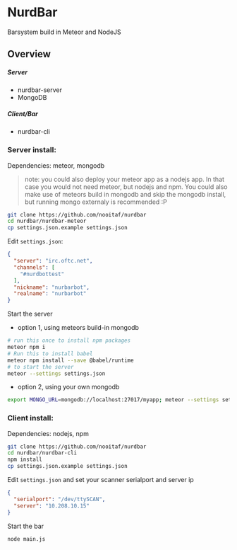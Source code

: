 # NurdBar
Barsystem build in Meteor and NodeJS  

## Overview
##### Server
* nurdbar-server
* MongoDB

##### Client/Bar
* nurdbar-cli



### Server install:
Dependencies: meteor, mongodb
> note: you could also deploy your meteor app as a nodejs app. In that case you would not need meteor, but nodejs and npm. You could also make use of meteors build in mongodb and skip the mongodb install, but running mongo externaly is recommended :P

```bash
git clone https://github.com/nooitaf/nurdbar
cd nurdbar/nurdbar-meteor
cp settings.json.example settings.json
```
Edit `settings.json`:
```json
{
  "server": "irc.oftc.net", 
  "channels": [
    "#nurdbottest"
  ], 
  "nickname": "nurbarbot", 
  "realname": "nurbarbot"
}
```
Start the server
- option 1, using meteors build-in mongodb
```bash
# run this once to install npm packages
meteor npm i
# Run this to install babel
meteor npm install --save @babel/runtime
# to start the server
meteor --settings settings.json 
```
- option 2, using your own mongodb
```bash
export MONGO_URL=mongodb://localhost:27017/myapp; meteor --settings settings.json
```




### Client install:
Dependencies: nodejs, npm 
```bash
git clone https://github.com/nooitaf/nurdbar
cd nurdbar/nurdbar-cli
npm install
cp settings.json.example settings.json
```
Edit `settings.json` and set your scanner serialport and server ip
```json
{
  "serialport": "/dev/ttySCAN",
  "server": "10.208.10.15"
}
```
Start the bar
```bash
node main.js
```

